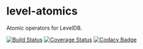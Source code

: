 # level-atomics

Atomic operators for LevelDB.

[![Build Status](https://travis-ci.org/IndigoUnited/node-level-atomics.svg?branch=master)](https://travis-ci.org/IndigoUnited/node-level-atomics) [![Coverage Status](https://coveralls.io/repos/IndigoUnited/node-level-atomics/badge.svg)](https://coveralls.io/r/IndigoUnited/node-level-atomics) [![Codacy Badge](https://www.codacy.com/project/badge/97a9d41428694d1a978dedb9b36037c7)](https://www.codacy.com/app/me_19/node-level-atomics)

